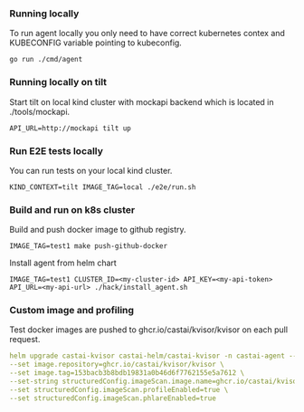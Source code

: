 ### Running locally

To run agent locally you only need to have correct kubernetes contex and KUBECONFIG variable pointing to kubeconfig.
```
go run ./cmd/agent
```

### Running locally on tilt

Start tilt on local kind cluster with mockapi backend which is located in ./tools/mockapi.
```
API_URL=http://mockapi tilt up
```

### Run E2E tests locally

You can run tests on your local kind cluster.

```
KIND_CONTEXT=tilt IMAGE_TAG=local ./e2e/run.sh
```

### Build and run on k8s cluster

Build and push docker image to github registry.
```
IMAGE_TAG=test1 make push-github-docker
```

Install agent from helm chart
```
IMAGE_TAG=test1 CLUSTER_ID=<my-cluster-id> API_KEY=<my-api-token> API_URL=<my-api-url> ./hack/install_agent.sh
```

### Custom image and profiling

Test docker images are pushed to ghcr.io/castai/kvisor/kvisor on each pull request.

```yaml
helm upgrade castai-kvisor castai-helm/castai-kvisor -n castai-agent --reuse-values \
--set image.repository=ghcr.io/castai/kvisor/kvisor \
--set image.tag=153bacb3b8bdb19831a0b46d6f7762155e5a7612 \
--set-string structuredConfig.imageScan.image.name=ghcr.io/castai/kvisor/kvisor-imgcollector:153bacb3b8bdb19831a0b46d6f7762155e5a7612 \
--set structuredConfig.imageScan.profileEnabled=true \
--set structuredConfig.imageScan.phlareEnabled=true
```
